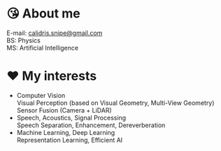 # :kissing_heart: About me  
E-mail: calidris.snipe@gmail.com  
BS: Physics  
MS: Artificial Intelligence  
# :heart: My interests  
- Computer Vision  
  Visual Perception (based on Visual Geometry, Multi-View Geometry)  
  Sensor Fusion (Camera + LiDAR)  
- Speech, Acoustics, Signal Processing    
  Speech Separation, Enhancement, Dereverberation  
- Machine Learning, Deep Learning  
  Representation Learning, Efficient AI  
